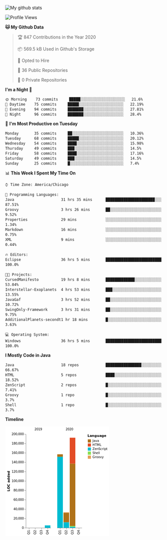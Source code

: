 ![My github stats](https://github-readme-stats.vercel.app/api?username=romvoid95&theme=gruvbox&include_all_commits=true&show_icons=true")

<!--START_SECTION:waka-->
![Profile Views](http://img.shields.io/badge/Profile%20Views-0-blue)

**🐱 My Github Data** 

> 🏆 847 Contributions in the Year 2020
 > 
> 📦 569.5 kB Used in Github's Storage 
 > 
> 💼 Opted to Hire
 > 
> 📜 36 Public Repositories 
 > 
> 🔑 0 Private Repositories  
 > 
**I'm a Night 🦉** 

```text
🌞 Morning    73 commits     █████░░░░░░░░░░░░░░░░░░░░   21.6% 
🌆 Daytime    75 commits     █████░░░░░░░░░░░░░░░░░░░░   22.19% 
🌃 Evening    94 commits     ███████░░░░░░░░░░░░░░░░░░   27.81% 
🌙 Night      96 commits     ███████░░░░░░░░░░░░░░░░░░   28.4%

```
📅 **I'm Most Productive on Tuesday** 

```text
Monday       35 commits     ██░░░░░░░░░░░░░░░░░░░░░░░   10.36% 
Tuesday      68 commits     █████░░░░░░░░░░░░░░░░░░░░   20.12% 
Wednesday    54 commits     ████░░░░░░░░░░░░░░░░░░░░░   15.98% 
Thursday     49 commits     ███░░░░░░░░░░░░░░░░░░░░░░   14.5% 
Friday       58 commits     ████░░░░░░░░░░░░░░░░░░░░░   17.16% 
Saturday     49 commits     ███░░░░░░░░░░░░░░░░░░░░░░   14.5% 
Sunday       25 commits     █░░░░░░░░░░░░░░░░░░░░░░░░   7.4%

```


📊 **This Week I Spent My Time On** 

```text
⌚︎ Time Zone: America/Chicago

💬 Programming Languages: 
Java                     31 hrs 35 mins      ██████████████████████░░░   87.51% 
Groovy                   3 hrs 26 mins       ██░░░░░░░░░░░░░░░░░░░░░░░   9.52% 
Properties               29 mins             ░░░░░░░░░░░░░░░░░░░░░░░░░   1.34% 
Markdown                 16 mins             ░░░░░░░░░░░░░░░░░░░░░░░░░   0.75% 
XML                      9 mins              ░░░░░░░░░░░░░░░░░░░░░░░░░   0.44%

🔥 Editors: 
Eclipse                  36 hrs 5 mins       █████████████████████████   100.0%

🐱‍💻 Projects: 
CursedManifesto          19 hrs 8 mins       █████████████░░░░░░░░░░░░   53.04% 
Interstellar-Exoplanets  4 hrs 53 mins       ███░░░░░░░░░░░░░░░░░░░░░░   13.55% 
JavaGaf                  3 hrs 52 mins       ██░░░░░░░░░░░░░░░░░░░░░░░   10.72% 
SwingOnly-Framework      3 hrs 31 mins       ██░░░░░░░░░░░░░░░░░░░░░░░   9.75% 
AdditionalPlanets-secondt1 hr 18 mins        █░░░░░░░░░░░░░░░░░░░░░░░░   3.63%

💻 Operating System: 
Windows                  36 hrs 5 mins       █████████████████████████   100.0%

```

**I Mostly Code in Java** 

```text
Java                     18 repos            ████████████████░░░░░░░░░   66.67% 
HTML                     5 repos             ████░░░░░░░░░░░░░░░░░░░░░   18.52% 
ZenScript                2 repos             █░░░░░░░░░░░░░░░░░░░░░░░░   7.41% 
Groovy                   1 repo              █░░░░░░░░░░░░░░░░░░░░░░░░   3.7% 
Shell                    1 repo              █░░░░░░░░░░░░░░░░░░░░░░░░   3.7%

```


**Timeline**

![Chart not found](https://raw.githubusercontent.com/ROMVoid95/ROMVoid95/master/charts/bar_graph.png) 


<!--END_SECTION:waka-->
